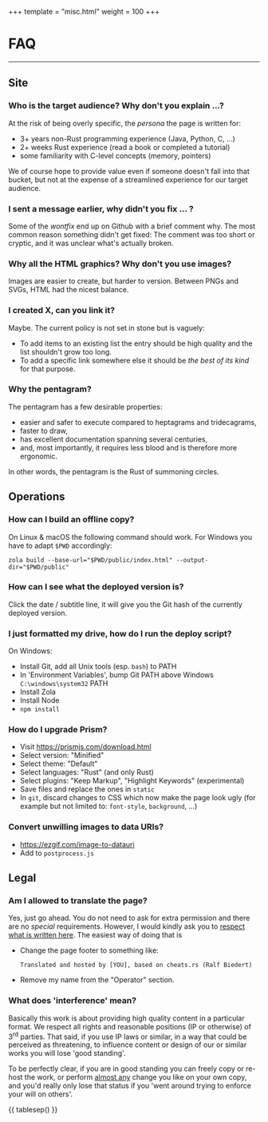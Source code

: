 +++
template = "misc.html"
weight = 100
+++

# FAQ

---


## Site

### Who is the target audience? Why don't you explain ...?

At the risk of being overly specific, the _persona_ the page is written for:

- 3+ years non-Rust programming experience (Java, Python, C, ...)
- 2+ weeks Rust experience (read a book or completed a tutorial)
- some familiarity with C-level concepts (memory, pointers)

We of course hope to provide value even if someone doesn't fall into that bucket, but not at the expense of a streamlined experience for our target audience.


### I sent a message earlier, why didn't you fix ... ?

Some of the _wontfix_ end up on Github with a brief comment why. The most common reason something didn't get fixed: The comment was too short or cryptic, and it was unclear what's actually broken.


### Why all the HTML graphics? Why don't you use images?

Images are easier to create, but harder to version. Between PNGs and SVGs, HTML had the nicest balance.


### I created X, can you link it?

Maybe. The current policy is not set in stone but is vaguely:

- To add items to an existing list the entry should be high quality and the list shouldn't grow too long.
- To add a specific link somewhere else it should be _the best of its kind_ for that purpose.


### Why the pentagram?

The pentagram has a few desirable properties:

- easier and safer to execute compared to heptagrams and tridecagrams,
- faster to draw,
- has excellent documentation spanning several centuries,
- and, most importantly, it requires less blood and is therefore more ergonomic.

In other words, the pentagram is the Rust of summoning circles.



## Operations

### How can I build an offline copy?

On Linux & macOS the following command should work. For Windows you have to adapt `$PWD` accordingly:

```
zola build --base-url="$PWD/public/index.html" --output-dir="$PWD/public"
```


### How can I see what the deployed version is?

Click the date / subtitle line, it will give you the Git hash of the currently deployed version.



### I just formatted my drive, how do I run the deploy script?

On Windows:
- Install Git, add all Unix tools (esp. `bash`) to PATH
- In 'Environment Variables', bump Git PATH above Windows `C:\windows\system32` PATH
- Install Zola
- Install Node
- `npm install`



### How do I upgrade Prism?

- Visit https://prismjs.com/download.html
- Select version: "Minified"
- Select theme: "Default"
- Select languages: "Rust" (and only Rust)
- Select plugins: "Keep Markup", "Highlight Keywords" (experimental)
- Save files and replace the ones in `static`
- In `git`, discard changes to CSS which now make the page look ugly (for example but not limited to: `font-style`, `background`, ...)


### Convert unwilling images to data URIs?

- https://ezgif.com/image-to-datauri
- Add to `postprocess.js`



## Legal

### Am I allowed to translate the page?

Yes, just go ahead. You do not need to ask for extra permission and there are no _special_ requirements. However, I would kindly ask you to [respect what is written here](/legal). The easiest way of doing that is

- Change the page footer to something like:
    ```
    Translated and hosted by [YOU], based on cheats.rs (Ralf Biedert)
    ```
- Remove my name from the "Operator" section.


### What does 'interference' mean?

Basically this work is about providing high quality content in a particular format. We respect all rights and reasonable positions (IP or otherwise) of 3<sup>rd</sup> parties. That said, if you use IP laws or similar, in a way that could be perceived as threatening, to influence content or design of our or similar works you will lose 'good standing'.

To be perfectly clear, if you are in good standing you can freely copy or re-host the work, or perform [almost any](/legal#copyright-information) change you like on your own copy, and you'd really only lose that status if you 'went around trying to enforce your will on others'.

{{ tablesep() }}
